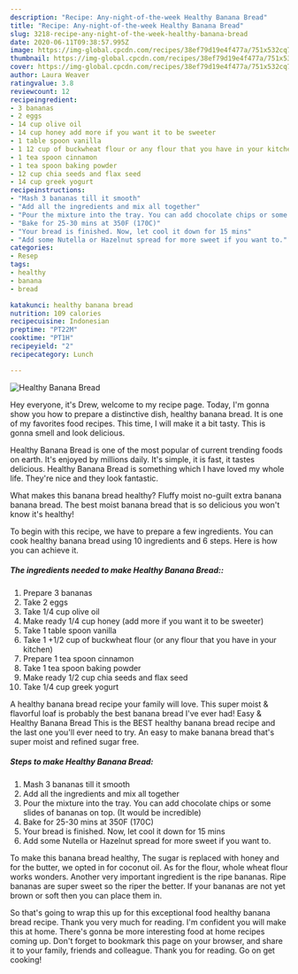```yaml
---
description: "Recipe: Any-night-of-the-week Healthy Banana Bread"
title: "Recipe: Any-night-of-the-week Healthy Banana Bread"
slug: 3218-recipe-any-night-of-the-week-healthy-banana-bread
date: 2020-06-11T09:38:57.995Z
image: https://img-global.cpcdn.com/recipes/38ef79d19e4f477a/751x532cq70/healthy-banana-bread-recipe-main-photo.jpg
thumbnail: https://img-global.cpcdn.com/recipes/38ef79d19e4f477a/751x532cq70/healthy-banana-bread-recipe-main-photo.jpg
cover: https://img-global.cpcdn.com/recipes/38ef79d19e4f477a/751x532cq70/healthy-banana-bread-recipe-main-photo.jpg
author: Laura Weaver
ratingvalue: 3.8
reviewcount: 12
recipeingredient:
- 3 bananas
- 2 eggs
- 14 cup olive oil
- 14 cup honey add more if you want it to be sweeter
- 1 table spoon vanilla
- 1 12 cup of buckwheat flour or any flour that you have in your kitchen
- 1 tea spoon cinnamon
- 1 tea spoon baking powder
- 12 cup chia seeds and flax seed
- 14 cup greek yogurt
recipeinstructions:
- "Mash 3 bananas till it smooth"
- "Add all the ingredients and mix all together"
- "Pour the mixture into the tray. You can add chocolate chips or some slides of bananas on top. (It would be incredible)"
- "Bake for 25-30 mins at 350F (170C)"
- "Your bread is finished. Now, let cool it down for 15 mins"
- "Add some Nutella or Hazelnut spread for more sweet if you want to."
categories:
- Resep
tags:
- healthy
- banana
- bread

katakunci: healthy banana bread
nutrition: 109 calories
recipecuisine: Indonesian
preptime: "PT22M"
cooktime: "PT1H"
recipeyield: "2"
recipecategory: Lunch

---
```



![Healthy Banana Bread](https://img-global.cpcdn.com/recipes/38ef79d19e4f477a/751x532cq70/healthy-banana-bread-recipe-main-photo.jpg)

Hey everyone, it's Drew, welcome to my recipe page. Today, I'm gonna show you how to prepare a distinctive dish, healthy banana bread. It is one of my favorites food recipes. This time, I will make it a bit tasty. This is gonna smell and look delicious.

Healthy Banana Bread is one of the most popular of current trending foods on earth. It's enjoyed by millions daily. It's simple, it is fast, it tastes delicious. Healthy Banana Bread is something which I have loved my whole life. They're nice and they look fantastic.

What makes this banana bread healthy? Fluffy moist no-guilt extra banana banana bread. The best moist banana bread that is so delicious you won&#39;t know it&#39;s healthy!


To begin with this recipe, we have to prepare a few ingredients. You can cook healthy banana bread using 10 ingredients and 6 steps. Here is how you can achieve it.

##### The ingredients needed to make Healthy Banana Bread::

1. Prepare 3 bananas
1. Take 2 eggs
1. Take 1/4 cup olive oil
1. Make ready 1/4 cup honey (add more if you want it to be sweeter)
1. Take 1 table spoon vanilla
1. Take 1 +1/2 cup of buckwheat flour (or any flour that you have in your kitchen)
1. Prepare 1 tea spoon cinnamon
1. Take 1 tea spoon baking powder
1. Make ready 1/2 cup chia seeds and flax seed
1. Take 1/4 cup greek yogurt


A healthy banana bread recipe your family will love. This super moist &amp; flavorful loaf is probably the best banana bread I&#39;ve ever had! Easy &amp; Healthy Banana Bread This is the BEST healthy banana bread recipe and the last one you&#39;ll ever need to try. An easy to make banana bread that&#39;s super moist and refined sugar free. 

##### Steps to make Healthy Banana Bread:

1. Mash 3 bananas till it smooth
1. Add all the ingredients and mix all together
1. Pour the mixture into the tray. You can add chocolate chips or some slides of bananas on top. (It would be incredible)
1. Bake for 25-30 mins at 350F (170C)
1. Your bread is finished. Now, let cool it down for 15 mins
1. Add some Nutella or Hazelnut spread for more sweet if you want to.


To make this banana bread healthy, The sugar is replaced with honey and for the butter, we opted in for coconut oil. As for the flour, whole wheat flour works wonders. Another very important ingredient is the ripe bananas. Ripe bananas are super sweet so the riper the better. If your bananas are not yet brown or soft then you can place them in. 

So that's going to wrap this up for this exceptional food healthy banana bread recipe. Thank you very much for reading. I'm confident you will make this at home. There's gonna be more interesting food at home recipes coming up. Don't forget to bookmark this page on your browser, and share it to your family, friends and colleague. Thank you for reading. Go on get cooking!
